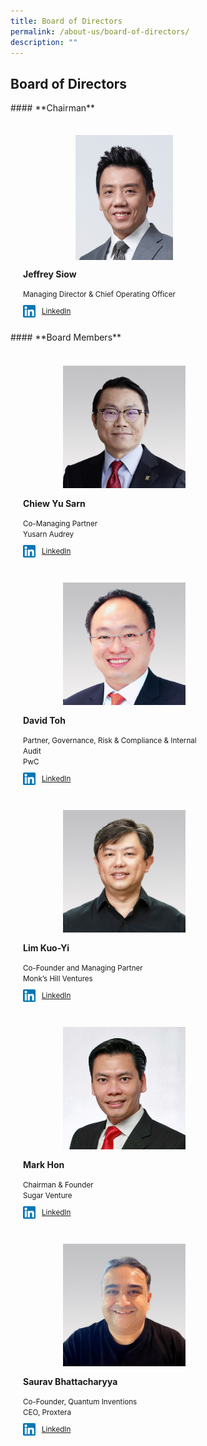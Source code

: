 ```yaml
---
title: Board of Directors
permalink: /about-us/board-of-directors/
description: ""
---
```

<link rel="stylesheet" href="/sgds.css" />
<h2><strong>Board of Directors</strong></h2>
#### **Chairman**
<div style="display: flex; flex-wrap: wrap; padding: 10px">
<div class="sgds-card col" style="flex: 1 1 47%; margin: 10px; max-width: 300px">
        <div class="sgds-card-image" style="margin-top: 15px; padding-left: 1.5rem;">
            <figure class="sgds-image"
                style="height: 200px;display: flex;justify-content: center;flex-direction: column;">
                <img src="/images/jeffsiow.jpg" style="width: 200px; margin-left: 0;object-fit: scale-down; max-width: 100%;
                    max-height: 100%;">
            </figure>
        </div>
        <div class="sgds-card-content">
            <p><strong>Jeffrey Siow</strong></p>
            <small>Managing Director & Chief Operating Officer</small><br>
            <div style="display: flex;margin-top: 10px;">
                <div><img src="/images/linkedin.png"
                        style="width: 20px;margin-left: 0; display: inline; margin-right: 10px;"></div>
                <a href="https://www.linkedin.com/in/jsiow/" target="_blank"><small>LinkedIn</small></a>
            </div>
        </div>
    </div>
</div>
#### **Board Members**
<div style="display: flex; flex-wrap: wrap; padding: 10px">
	<div class="sgds-card col" style="flex: 1 1 47%; margin: 10px; max-width: 300px">
	    <div class="sgds-card-image" style="margin-top: 15px; padding-left: 1.5rem;">
            <figure class="sgds-image"
                style="height: 200px;display: flex;justify-content: center;flex-direction: column;">
                <img src="/images/chiewyusarn.jpg" style="width: 200px; margin-left: 0;object-fit: scale-down; max-width: 100%;
                    max-height: 100%;">
            </figure>
        </div>
        <div class="sgds-card-content">
            <p><strong>Chiew Yu Sarn</strong></p>
            <small>Co-Managing Partner</small><br>
					<small>Yusarn Audrey</small>
            <div style="display: flex;margin-top: 10px;">
                <div><img src="/images/linkedin.png"
                        style="width: 20px;margin-left: 0; display: inline; margin-right: 10px;"></div>
                <a href="https://www.linkedin.com/in/yusarn/" target="_blank"><small>LinkedIn</small></a>
            </div>
        </div>
    </div>
    <div class="sgds-card col" style="flex: 1 1 47%; margin: 10px; max-width: 300px">
	    <div class="sgds-card-image" style="margin-top: 15px; padding-left: 1.5rem;">
            <figure class="sgds-image"
                style="height: 200px;display: flex;justify-content: center;flex-direction: column;">
                <img src="/images/davidtoh.jpg" style="width: 200px; margin-left: 0;object-fit: scale-down; max-width: 100%;
                    max-height: 100%;">
            </figure>
        </div>
        <div class="sgds-card-content">
            <p><strong>David Toh</strong></p>
            <small>Partner, Governance, Risk & Compliance & Internal Audit</small><br>
					<small>PwC</small>
            <div style="display: flex;margin-top: 10px;">
                <div><img src="/images/linkedin.png"
                        style="width: 20px;margin-left: 0; display: inline; margin-right: 10px;"></div>
                <a href="https://www.linkedin.com/in/david-toh-7108317/" target="_blank"><small>LinkedIn</small></a>
            </div>
        </div>
    </div>
    <div class="sgds-card col" style="flex: 1 1 47%; margin: 10px; max-width: 300px">
	    <div class="sgds-card-image" style="margin-top: 15px; padding-left: 1.5rem;">
            <figure class="sgds-image"
                style="height: 200px;display: flex;justify-content: center;flex-direction: column;">
                <img src="/images/limkuoyi.jpg" style="width: 200px; margin-left: 0;object-fit: scale-down; max-width: 100%;
                    max-height: 100%;">
            </figure>
        </div>
        <div class="sgds-card-content">
            <p><strong>Lim Kuo-Yi</strong></p>
            <small>Co-Founder and Managing Partner</small><br>
					<small>Monk’s Hill Ventures</small>
            <div style="display: flex;margin-top: 10px;">
                <div><img src="/images/linkedin.png"
                        style="width: 20px;margin-left: 0; display: inline; margin-right: 10px;"></div>
                <a href="https://www.linkedin.com/in/limky" target="_blank"><small>LinkedIn</small></a>
            </div>
        </div>
    </div>
    <div class="sgds-card col" style="flex: 1 1 47%; margin: 10px; max-width: 300px">
        <div class="sgds-card-image" style="margin-top: 15px; padding-left: 1.5rem;">
            <figure class="sgds-image"
                style="height: 200px;display: flex;justify-content: center;flex-direction: column;">
                <img src="/images/markhon.jpg" style="width: 200px; margin-left: 0;object-fit: scale-down; max-width: 100%;
                    max-height: 100%;">
            </figure>
        </div>
        <div class="sgds-card-content">
            <p><strong>Mark Hon</strong></p>
            <small>Chairman & Founder</small><br>
					<small>Sugar Venture</small>
            <div style="display: flex;margin-top: 10px;">
                <div><img src="/images/linkedin.png"
                        style="width: 20px;margin-left: 0; display: inline; margin-right: 10px;"></div>
                <a href="https://sg.linkedin.com/in/mark-hon-00835412" target="_blank"><small>LinkedIn</small></a>
            </div>
        </div>
    </div>
    <div class="sgds-card col" style="flex: 1 1 47%; margin: 10px; max-width: 300px">
	    <div class="sgds-card-image" style="margin-top: 15px; padding-left: 1.5rem;">
            <figure class="sgds-image"
                style="height: 200px;display: flex;justify-content: center;flex-direction: column;">
                <img src="/images/saurav.jpg" style="width: 200px; margin-left: 0;object-fit: scale-down; max-width: 100%;
                    max-height: 100%;">
            </figure>
        </div>
        <div class="sgds-card-content">
            <p><strong>Saurav Bhattacharyya</strong></p>
            <small>Co-Founder, Quantum Inventions</small><br>
					<small>CEO, Proxtera</small>
            <div style="display: flex;margin-top: 10px;">
                <div><img src="/images/linkedin.png"
                        style="width: 20px;margin-left: 0; display: inline; margin-right: 10px;"></div>
                <a href="https://www.linkedin.com/in/sauravbhattacharyya" target="_blank"><small>LinkedIn</small></a>
            </div>
        </div>
    </div>
</div>